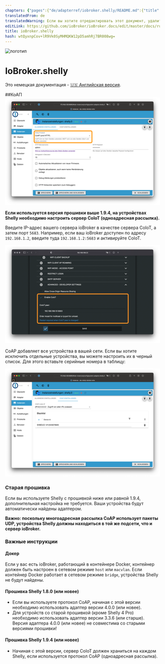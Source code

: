 ```yaml
---
chapters: {"pages":{"de/adapterref/iobroker.shelly/README.md":{"title":{"de":"ioBroker.shelly"},"content":"de/adapterref/iobroker.shelly/README.md"},"de/adapterref/iobroker.shelly/protocol-coap.md":{"title":{"de":"ioBroker.shelly"},"content":"de/adapterref/iobroker.shelly/protocol-coap.md"},"de/adapterref/iobroker.shelly/protocol-mqtt.md":{"title":{"de":"ioBroker.shelly"},"content":"de/adapterref/iobroker.shelly/protocol-mqtt.md"},"de/adapterref/iobroker.shelly/restricted-login.md":{"title":{"de":"ioBroker.shelly"},"content":"de/adapterref/iobroker.shelly/restricted-login.md"},"de/adapterref/iobroker.shelly/state-changes.md":{"title":{"de":"ioBroker.shelly"},"content":"de/adapterref/iobroker.shelly/state-changes.md"},"de/adapterref/iobroker.shelly/faq.md":{"title":{"de":"ioBroker.shelly"},"content":"de/adapterref/iobroker.shelly/faq.md"},"de/adapterref/iobroker.shelly/debug.md":{"title":{"de":"ioBroker.shelly"},"content":"de/adapterref/iobroker.shelly/debug.md"}}}
translatedFrom: de
translatedWarning: Если вы хотите отредактировать этот документ, удалите поле «translationFrom», в противном случае этот документ будет снова автоматически переведен
editLink: https://github.com/ioBroker/ioBroker.docs/edit/master/docs/ru/adapterref/iobroker.shelly/protocol-coap.md
title: ioBroker.shelly
hash: wtQyxnpCov+lR9Vk0SyMHMQKW12pD5amhRj7BR008wg=
---
```

![логотип](../../../de/admin/shelly.png)

# IoBroker.shelly
Это немецкая документация - [🇺🇸 Английская версия](../en/protocol-coap.md).

##КоАП
![iobroker_general_coap](../../../de/adapterref/iobroker.shelly/img/iobroker_general_coap.png)

**Если используется версия прошивки выше 1.9.4, на устройствах Shelly необходимо настроить сервер CoIoT (одноадресная рассылка).**

Введите IP-адрес вашего сервера ioBroker в качестве сервера CoIoT, а затем порт ```5683```. Например, если ваш ioBroker доступен по адресу ```192.168.1.2```, введите туда ```192.168.1.2:5683``` и активируйте CoIoT.

![shelly_coap](../../../de/adapterref/iobroker.shelly/img/shelly_coap.png)

CoAP добавляет все устройства в вашей сети. Если вы хотите исключить отдельные устройства, вы можете настроить их в черный список. Для этого вставьте серийные номера в таблицу:

![iobroker_coap](../../../de/adapterref/iobroker.shelly/img/iobroker_coap.png)

### Старая прошивка
Если вы используете Shelly с прошивкой ниже или равной 1.9.4, дополнительная настройка не требуется. Ваши устройства будут автоматически найдены адаптером.

**Важно: поскольку многоадресная рассылка CoAP использует пакеты UDP, устройства Shelly должны находиться в той же подсети, что и сервер ioBroker.**

### Важные инструкции
#### Докер
Если у вас есть ioBroker, работающий в контейнере Docker, контейнер должен быть настроен в сетевом режиме ```host``` или ```macvlan```. Если контейнер Docker работает в сетевом режиме ```bridge```, устройства Shelly не будут найдены.

#### Прошивка Shelly 1.8.0 (или новее)
- Если вы используете протокол CoAP, начиная с этой версии необходимо использовать адаптер версии 4.0.0 (или новее).
- Для устройств со старой прошивкой (кроме Shelly 4 Pro) необходимо использовать адаптер версии 3.3.6 (или старше). Версия адаптера 4.0.0 (или новее) не совместима со старыми версиями прошивки!

#### Прошивка Shelly 1.9.4 (или новее)
- Начиная с этой версии, сервер CoIoT должен храниться на каждом Shelly, если используется протокол CoAP (одноадресная рассылка).